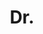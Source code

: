 ---
name: Eunwoo Kim
title: Dr.
email: eunwoo.kim@eng.ox.ac.uk
website: https://sites.google.com/site/kewoo15/ 
note: NULL
category: Former Members
photo: 
---